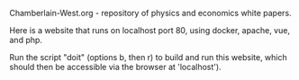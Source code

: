 Chamberlain-West.org  - repository of physics and economics white papers.

Here is a website that runs on localhost port 80, using docker, apache, vue, and php.

Run the script "doit" (options b, then r) to build and run this website, which should then be accessible via the browser at 'localhost').






